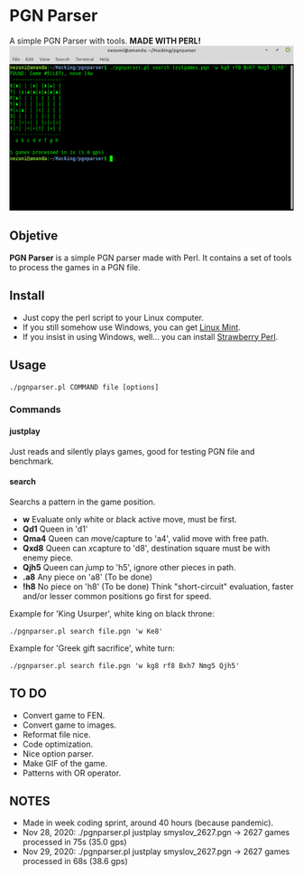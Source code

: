 # PGN Parser
A simple PGN Parser with tools. **MADE WITH PERL!**
![ScreenShot](https://raw.githubusercontent.com/NezumiRonin/pgnparser/main/screenshot.png)

## Objetive
**PGN Parser** is a simple PGN parser made with Perl.
It contains a set of tools to process the games in a PGN file.

## Install
* Just copy the perl script to your Linux computer.
* If you still somehow use Windows, you can get [Linux Mint](https://linuxmint.com/).
* If you insist in using Windows, well... you can install [Strawberry Perl](http://strawberryperl.com/).
	

## Usage
```shell
./pgnparser.pl COMMAND file [options]
```

### Commands
#### justplay
Just reads and silently plays games, good for testing PGN file and benchmark.
#### search
Searchs a pattern in the game position.

* **w**	Evaluate only *w*hite or *b*lack active move, must be first.
* **Qd1** Queen in 'd1'
* **Qma4** Queen can *m*ove/capture to 'a4', valid move with free path.
* **Qxd8** Queen can *x*capture to 'd8', destination square must be with enemy piece.
* **Qjh5** Queen can *j*ump to 'h5', ignore other pieces in path.
* **.a8**  Any piece on 'a8' (To be done)
* **!h8**  No piece on 'h8' (To be done)
Think "short-circuit" evaluation, faster and/or lesser common positions go first for speed.

Example for 'King Usurper', white king on black throne:
```shell
./pgnparser.pl search file.pgn 'w Ke8'
```

Example for 'Greek gift sacrifice', white turn:
```shell
./pgnparser.pl search file.pgn 'w kg8 rf8 Bxh7 Nmg5 Qjh5'
```


## TO DO
* Convert game to FEN.
* Convert game to images.
* Reformat file nice.
* Code optimization.
* Nice option parser.
* Make GIF of the game.
* Patterns with OR operator.


## NOTES
* Made in week coding sprint, around 40 hours (because pandemic).
* Nov 28, 2020: ./pgnparser.pl justplay smyslov_2627.pgn -> 2627 games processed in 75s (35.0 gps)
* Nov 29, 2020: ./pgnparser.pl justplay smyslov_2627.pgn -> 2627 games processed in 68s (38.6 gps)


